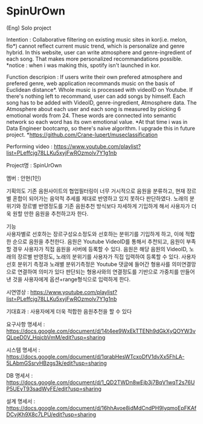# SpinUrOwn
(Eng)
Solo project

Intention : Collaborative filtering on existing music sites in kor(i.e. melon, flo*) cannot reflect current music trend, which is personalize and genre hybrid. In this website, user can write atmosphere and genre-ingredient of each song. That makes more personalized recommandations possible.
*notice : when i was making this, spotify isn't launched in kor.

Function descripion : If users write their own prefered atmosphere and prefered genre, web application recommands music on the basis of Euclidean distance*. Whole music is processed with videoID on Youtube. If there's nothing left to recommand, user can add songs by himself. Each song has to be added with VideoID, genre-ingredient, Atmosphere data. The Atmosphere about each user and each song is measured by picking 6 emotional words from 24. These words are connected into semantic network so each word has its own emotional value.
*At that time i was in Data Engineer bootcamp, so there's naive algorithm. I upgrade this in future project.
*https://github.com/Crane-lupert/museclassification

Performing video : https://www.youtube.com/playlist?list=PLeffcjg78LLKu5xyjFwROzmolv7Y1g1nb

Project명	 : 	SpinUrOwn

멤버		 : 	안현(1인)

기획의도 
기존 음원사이트의 협업필터링이 너무 거시적으로 음원을 분류하고, 현재 장르별 혼합이 되어가는 음악적 추세를 제대로 반영하고 있지 못하다 판단하였다. 노래의 분위기와 장르별 반영정도를 기존 음원추천 방식보다 자세하게 기입하게 해서 사용자가 더욱 원할 만한 음원을 추천하고자 한다.

기능 	
사용자별로 선호하는 장르구성요소정도와 선호하는 분위기를 기입하게 하고, 이에 적합한 순으로 음원을 추천한다. 음원은 Youtube VideoID를 통해서 추천되고, 음원이 부족할 경우 사용자가 직접 음원을 서버에 등록할 수 있다. 음원은 해당 음원의 VideoID, 노래의 장르별 반영정도, 노래의 분위기를 사용자가 직접 입력하여 등록할 수 있다. 사용자 선호 분위기 측정과 노래별 분위기측정은 Youtube 댓글에 들어간 형용사를 의미연결망으로 연결하여 의미가 있다 판단되는 형용사와의 연결정도를 기반으로 가중치를 만들어낸 것을 사용자에게 옵션+range형식으로 입력하게 한다.

시연영상   :  https://www.youtube.com/playlist?list=PLeffcjg78LLKu5xyjFwROzmolv7Y1g1nb

기대효과	 :	사용자에게 더욱 적합한 음원추천을 할 수 있다

요구사항 명세서 : https://docs.google.com/document/d/14t4ee9WxEkTTENh9dGkXyQOYW3vQLpeD0V_HqjcbVmM/edit?usp=sharing

시스템 명세서 : https://docs.google.com/document/d/1qrabHesWTcxoDfV1dvXx5FhLA-5LAbmGSsrvHBzgs3k/edit?usp=sharing

DB 명세서 : https://docs.google.com/document/d/1_QD2TWDn8wEjb3j7BqV1wqT2s76UP5UEyT93sadWyFE/edit?usp=sharing

설계 명세서 : https://docs.google.com/document/d/16hhAvoe8idMdCndPH9IyqmoEpFKAfDCvjKh9X8c7LPU/edit?usp=sharing
